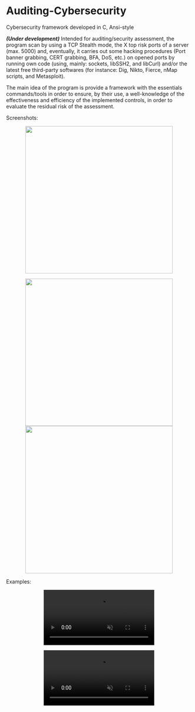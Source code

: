 # Auditing-Cybersecurity
Cybersecurity framework developed in C, Ansi-style

***(Under development)*** Intended for auditing/security assessment, the program scan by using a TCP Stealth mode, the X top risk ports of a server (max. 5000) and, eventually, it carries out some hacking procedures (Port banner grabbing, CERT grabbing, BFA, DoS, etc.) on opened ports by running own code (using, mainly: sockets, libSSH2, and libCurl) and/or the latest free third-party softwares (for instance: Dig, Nikto, Fierce, nMap scripts, and Metasploit). 

The main idea of the program is provide a framework with the essentials commands/tools in order to ensure, by their use, a well-knowledge of the effectiveness and efficiency of the implemented controls, in order to evaluate the residual risk of the assessment.

Screenshots:
<p align="middle">
  <img src="https://user-images.githubusercontent.com/40904281/188340182-ac7fb60d-e76a-4627-9099-5532629d061d.png" width="400" hspace="20"/>
</p>
<p align="middle">
  <img src="https://user-images.githubusercontent.com/40904281/188255485-c9713291-0ae7-42d4-bde0-c0a9e717021e.png" width="400" hspace="20"/>
  <img src="https://user-images.githubusercontent.com/40904281/188255507-a132cb75-0a89-44f6-949b-7cdb3ebaac26.png" width="400" />
</p>

Examples:

<p align="center">
<video src="https://user-images.githubusercontent.com/40904281/177245945-6bf3ead6-f04d-44d4-8b78-b8dad5701785.mp4" autoplay loop muted> </video>
</p>

<p align="center">
<video src="https://user-images.githubusercontent.com/40904281/177363811-5113a632-c9cb-4620-9fdb-95c08645c802.mp4" autoplay loop muted> </video>
</p>
